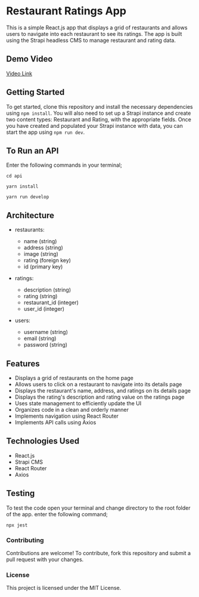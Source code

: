 # Restaurant Ratings App
This is a simple React.js app that displays a grid of restaurants and allows users to navigate into each restaurant to see its ratings. The app is built using the Strapi headless CMS to manage restaurant and rating data.

## Demo Video
[Video Link](https://www.loom.com/share/ecd6bef4c28b4def81a1b02dc0a19356)



## Getting Started
To get started, clone this repository and install the necessary dependencies using `npm install`. You will also need to set up a Strapi instance and create two content types: Restaurant and Rating, with the appropriate fields. Once you have created and populated your Strapi instance with data, you can start the app using `npm run dev`.

## To Run an API
Enter the following commands in your terminal;

`cd api`

`yarn install`

`yarn run develop`

## Architecture
  - restaurants:
      - name (string)
      - address (string)
      - image (string)
      - rating (foreign key)
      - id (primary key)
      
  - ratings:
      - description (string)
      - rating (string)
      - restaurant_id (integer)
      - user_id (integer)
      
  - users: 
      - username (string)
      - email (string)
      - password (string)
     

## Features
- Displays a grid of restaurants on the home page
- Allows users to click on a restaurant to navigate into its details page
- Displays the restaurant's name, address, and ratings on its details page
- Displays the rating's description and rating value on the ratings page
- Uses state management to efficiently update the UI
- Organizes code in a clean and orderly manner
- Implements navigation using React Router
- Implements API calls using Axios
## Technologies Used
- React.js
- Strapi CMS
- React Router
- Axios

## Testing
To test the code open your terminal and change directory to the root folder of the app. enter the following command;

`npx jest`

### Contributing
Contributions are welcome! To contribute, fork this repository and submit a pull request with your changes.

### License
This project is licensed under the MIT License.
